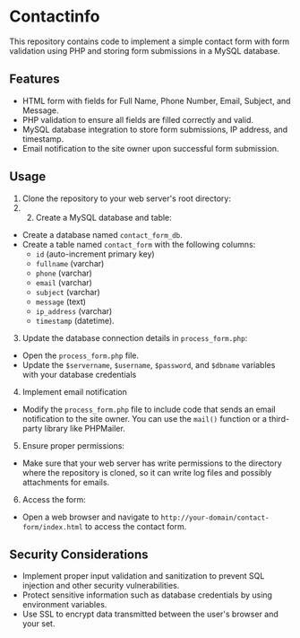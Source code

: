 # Contactinfo

This repository contains code to implement a simple contact form with form validation using PHP and storing form submissions in a MySQL database.
## Features
- HTML form with fields for Full Name, Phone Number, Email, Subject, and Message.
- PHP validation to ensure all fields are filled correctly and valid.
- MySQL database integration to store form submissions, IP address, and timestamp.
- Email notification to the site owner upon successful form submission.
## Usage
1. Clone the repository to your web server's root directory:
2. 2. Create a MySQL database and table:

- Create a database named `contact_form_db`.
- Create a table named `contact_form` with the following columns:
  - `id` (auto-increment primary key)
  - `fullname` (varchar)
  - `phone` (varchar)
  - `email` (varchar)
  - `subject` (varchar)
  - `message` (text)
  - `ip_address` (varchar)
  - `timestamp` (datetime).
3. Update the database connection details in `process_form.php`:
- Open the `process_form.php` file.
- Update the `$servername`, `$username`, `$password`, and `$dbname` variables with your database credentials
4. Implement email notification
- Modify the `process_form.php` file to include code that sends an email notification to the site owner. You can use the `mail()` function or a third-party library like PHPMailer.
5. Ensure proper permissions:
- Make sure that your web server has write permissions to the directory where the repository is cloned, so it can write log files and possibly attachments for emails.
6. Access the form:
- Open a web browser and navigate to `http://your-domain/contact-form/index.html` to access the contact form.
## Security Considerations
- Implement proper input validation and sanitization to prevent SQL injection and other security vulnerabilities.
- Protect sensitive information such as database credentials by using environment variables.
- Use SSL to encrypt data transmitted between the user's browser and your set.
